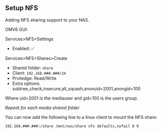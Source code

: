 ## Setup NFS

Adding NFS sharing support to your NAS.

OMV6 GUI:

Services>NFS>Settings
* Enabled: :white_check_mark:

Services>NFS>Shares>Create
* Shared folder: ```share```
* Client: ```192.168.###.###/24```
* Prviledge: Read/Write
* Extra options: subtree_check,insecure,all_squash,anonuid=2001,anongid=100

Where uid=2001 is the mediauser and gid=100 is the users group.

_Repeat for each media shared folder_

You can now add the following line to a linux client to mount the NFS share:  

```
192.168.###.###:/share /mnt/nas/share nfs defaults,nofail 0 0
```
